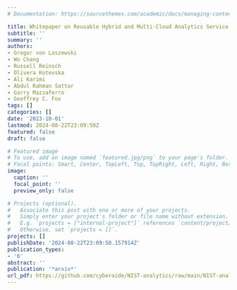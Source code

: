 ```yaml
---
# Documentation: https://sourcethemes.com/academic/docs/managing-content/

title: Whitepaper on Reusable Hybrid and Multi-Cloud Analytics Service Framework
subtitle: ''
summary: ''
authors:
- Gregor von Laszewski
- Wo Chang
- Russell Reinsch
- Olivera Kotevska
- Ali Karimi
- Abdul Rahman Sattar
- Garry Mazzaferro
- Geoffrey C. Fox
tags: []
categories: []
date: '2023-10-01'
lastmod: 2024-08-22T23:09:50Z
featured: false
draft: false

# Featured image
# To use, add an image named `featured.jpg/png` to your page's folder.
# Focal points: Smart, Center, TopLeft, Top, TopRight, Left, Right, BottomLeft, Bottom, BottomRight.
image:
  caption: ''
  focal_point: ''
  preview_only: false

# Projects (optional).
#   Associate this post with one or more of your projects.
#   Simply enter your project's folder or file name without extension.
#   E.g. `projects = ["internal-project"]` references `content/project/deep-learning/index.md`.
#   Otherwise, set `projects = []`.
projects: []
publishDate: '2024-08-22T23:09:50.157914Z'
publication_types:
- '6'
abstract: ''
publication: '*arxiv*'
url_pdf: https://github.com/cyberaide/NIST-analytics/raw/main/NIST-analytics.pdf
---
```

